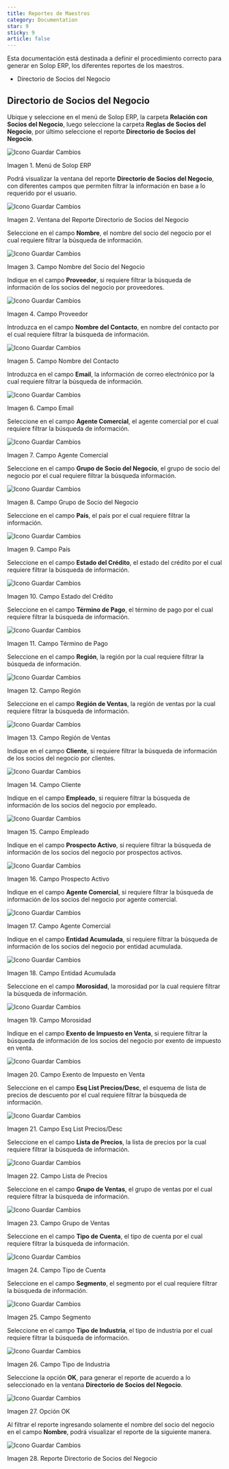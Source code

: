 ```yaml
---
title: Reportes de Maestros
category: Documentation
star: 9
sticky: 9
article: false
---
```


Esta documentación está destinada a definir el procedimiento correcto para generar en Solop ERP, los diferentes reportes de los maestros.

- Directorio de Socios del Negocio

## Directorio de Socios del Negocio

Ubique y seleccione en el menú de Solop ERP, la carpeta **Relación con Socios del Negocio**, luego seleccione la carpeta **Reglas de Socios del Negocio**, por último seleccione el reporte **Directorio de Socios del Negocio**.

![Icono Guardar Cambios](/assets/img/docs/master-data/mad-master-image249.png)

Imagen 1. Menú de Solop ERP

Podrá visualizar la ventana del reporte **Directorio de Socios del Negocio**, con diferentes campos que permiten filtrar la información en base a lo requerido por el usuario.

![Icono Guardar Cambios](/assets/img/docs/master-data/mad-master-image250.png)

Imagen 2. Ventana del Reporte Directorio de Socios del Negocio

Seleccione en el campo **Nombre**, el nombre del socio del negocio por el cual requiere filtrar la búsqueda de información.

![Icono Guardar Cambios](/assets/img/docs/master-data/mad-master-image251.png)

Imagen 3. Campo Nombre del Socio del Negocio

Indique en el campo **Proveedor**, si requiere filtrar la búsqueda de información de los socios del negocio por proveedores.

![Icono Guardar Cambios](/assets/img/docs/master-data/mad-master-image252.png)

Imagen 4. Campo Proveedor

Introduzca en el campo **Nombre del Contacto**, en nombre del contacto por el cual requiere filtrar la búsqueda de información.

![Icono Guardar Cambios](/assets/img/docs/master-data/mad-master-image253.png)

Imagen 5. Campo Nombre del Contacto

Introduzca en el campo **Email**, la información de correo electrónico por la cual requiere filtrar la búsqueda de información.

![Icono Guardar Cambios](/assets/img/docs/master-data/mad-master-image254.png)

Imagen 6. Campo Email

Seleccione en el campo **Agente Comercial**, el agente comercial por el cual requiere filtrar la búsqueda de información.

![Icono Guardar Cambios](/assets/img/docs/master-data/mad-master-image255.png)

Imagen 7. Campo Agente Comercial

Seleccione en el campo **Grupo de Socio del Negocio**, el grupo de socio del negocio por el cual requiere filtrar la búsqueda información.

![Icono Guardar Cambios](/assets/img/docs/master-data/mad-master-image256.png)

Imagen 8. Campo Grupo de Socio del Negocio

Seleccione en el campo **País**, el país por el cual requiere filtrar la información.

![Icono Guardar Cambios](/assets/img/docs/master-data/mad-master-image257.png)

Imagen 9. Campo País

Seleccione en el campo **Estado del Crédito**, el estado del crédito por el cual requiere filtrar la búsqueda de información.

![Icono Guardar Cambios](/assets/img/docs/master-data/mad-master-image258.png)

Imagen 10. Campo Estado del Crédito

Seleccione en el campo **Término de Pago**, el término de pago por el cual requiere filtrar la búsqueda de información.

![Icono Guardar Cambios](/assets/img/docs/master-data/mad-master-image259.png)

Imagen 11. Campo Término de Pago

Seleccione en el campo **Región**, la región por la cual requiere filtrar la búsqueda de información.

![Icono Guardar Cambios](/assets/img/docs/master-data/mad-master-image260.png)

Imagen 12. Campo Región

Seleccione en el campo **Región de Ventas**, la región de ventas por la cual requiere filtrar la búsqueda de información.

![Icono Guardar Cambios](/assets/img/docs/master-data/mad-master-image261.png)

Imagen 13. Campo Región de Ventas

Indique en el campo **Cliente**, si requiere filtrar la búsqueda de información de los socios del negocio por clientes.

![Icono Guardar Cambios](/assets/img/docs/master-data/mad-master-image262.png)

Imagen 14. Campo Cliente

Indique en el campo **Empleado**, si requiere filtrar la búsqueda de información de los socios del negocio por empleado.

![Icono Guardar Cambios](/assets/img/docs/master-data/mad-master-image263.png)

Imagen 15. Campo Empleado

Indique en el campo **Prospecto Activo**, si requiere filtrar la búsqueda de información de los socios del negocio por prospectos activos.

![Icono Guardar Cambios](/assets/img/docs/master-data/mad-master-image264.png)

Imagen 16. Campo Prospecto Activo

Indique en el campo **Agente Comercial**, si requiere filtrar la búsqueda de información de los socios del negocio por agente comercial.

![Icono Guardar Cambios](/assets/img/docs/master-data/mad-master-image265.png)

Imagen 17. Campo Agente Comercial

Indique en el campo **Entidad Acumulada**, si requiere filtrar la búsqueda de información de los socios del negocio por entidad acumulada.

![Icono Guardar Cambios](/assets/img/docs/master-data/mad-master-image266.png)

Imagen 18. Campo Entidad Acumulada

Seleccione en el campo **Morosidad**, la morosidad por la cual requiere filtrar la búsqueda de información.

![Icono Guardar Cambios](/assets/img/docs/master-data/mad-master-image267.png)

Imagen 19. Campo Morosidad

Indique en el campo **Exento de Impuesto en Venta**, si requiere filtrar la búsqueda de información de los socios del negocio por exento de impuesto en venta.

![Icono Guardar Cambios](/assets/img/docs/master-data/mad-master-image268.png)

Imagen 20. Campo Exento de Impuesto en Venta

Seleccione en el campo **Esq List Precios/Desc**, el esquema de lista de precios de descuento por el cual requiere filtrar la búsqueda de información.

![Icono Guardar Cambios](/assets/img/docs/master-data/mad-master-image269.png)

Imagen 21. Campo Esq List Precios/Desc

Seleccione en el campo **Lista de Precios**, la lista de precios por la cual requiere filtrar la búsqueda de información.

![Icono Guardar Cambios](/assets/img/docs/master-data/mad-master-image270.png)

Imagen 22. Campo Lista de Precios

Seleccione en el campo **Grupo de Ventas**, el grupo de ventas por el cual requiere filtrar la búsqueda de información.

![Icono Guardar Cambios](/assets/img/docs/master-data/mad-master-image271.png)

Imagen 23. Campo Grupo de Ventas

Seleccione en el campo **Tipo de Cuenta**, el tipo de cuenta por el cual requiere filtrar la búsqueda de información.

![Icono Guardar Cambios](/assets/img/docs/master-data/mad-master-image272.png)

Imagen 24. Campo Tipo de Cuenta

Seleccione en el campo **Segmento**, el segmento por el cual requiere filtrar la búsqueda de información.

![Icono Guardar Cambios](/assets/img/docs/master-data/mad-master-image273.png)

Imagen 25. Campo Segmento

Seleccione en el campo **Tipo de Industria**, el tipo de industria por el cual requiere filtrar la búsqueda de información.

![Icono Guardar Cambios](/assets/img/docs/master-data/mad-master-image274.png)

Imagen 26. Campo Tipo de Industria

Seleccione la opción **OK**, para generar el reporte de acuerdo a lo seleccionado en la ventana **Directorio de Socios del Negocio**.

![Icono Guardar Cambios](/assets/img/docs/master-data/mad-master-image275.png)

Imagen 27. Opción OK

Al filtrar el reporte ingresando solamente el nombre del socio del negocio en el campo **Nombre**, podrá visualizar el reporte de la siguiente manera.

![Icono Guardar Cambios](/assets/img/docs/master-data/mad-master-image276.png)

Imagen 28. Reporte Directorio de Socios del Negocio
